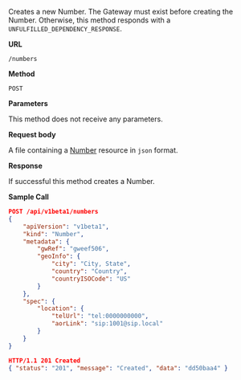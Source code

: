 Creates a new Number. The Gateway must exist before creating the Number.
Otherwise, this method responds with a `UNFULFILLED_DEPENDENCY_RESPONSE`.

**URL**

`/numbers`

**Method**

`POST`

**Parameters**

This method does not receive any parameters.

**Request body**

A file containing a [Number](/configuration/numbers) resource in `json` format.

**Response**

If successful this method creates a Number.

**Sample Call**

```json
POST /api/v1beta1/numbers
{
	"apiVersion": "v1beta1",
	"kind": "Number",
	"metadata": {
		"gwRef": "gweef506",
		"geoInfo": {
			"city": "City, State",
			"country": "Country",
			"countryISOCode": "US"
		}
	},
	"spec": {
		"location": {
			"telUrl": "tel:0000000000",
			"aorLink": "sip:1001@sip.local"
		}
	}
}

HTTP/1.1 201 Created
{ "status": "201", "message": "Created", "data": "dd50baa4" }
```
